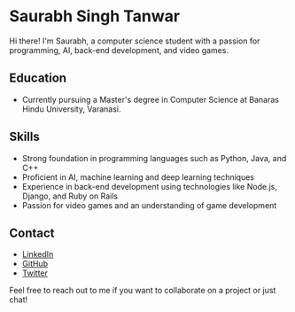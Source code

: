 # Saurabh Singh Tanwar

Hi there! I'm Saurabh, a computer science student with a passion for programming, AI, back-end development, and video games. 

## Education
- Currently pursuing a Master's degree in Computer Science at Banaras Hindu University, Varanasi.

## Skills
- Strong foundation in programming languages such as Python, Java, and C++
- Proficient in AI, machine learning and deep learning techniques
- Experience in back-end development using technologies like Node.js, Django, and Ruby on Rails
- Passion for video games and an understanding of game development
<!--
## Projects
- [Project name 1](Link to project)
- [Project name 2](Link to project)
-->
## Contact
- [LinkedIn](https://www.linkedin.com/in/saurabh-tanwar-3a6438265)
- [GitHub](https://github.com/saurabhsinghtanwar)
- [Twitter](https://twitter.com/saurabh_singh_t)

Feel free to reach out to me if you want to collaborate on a project or just chat!


<!--
**ssinghtanwar/ssinghtanwar** is a ✨ _special_ ✨ repository because its `README.md` (this file) appears on your GitHub profile.

Here are some ideas to get you started:

- 🔭 I’m currently working on ...
- 🌱 I’m currently learning ...
- 👯 I’m looking to collaborate on ...
- 🤔 I’m looking for help with ...
- 💬 Ask me about ...
- 📫 How to reach me: ...
- 😄 Pronouns: ...
- ⚡ Fun fact: ...
-->
